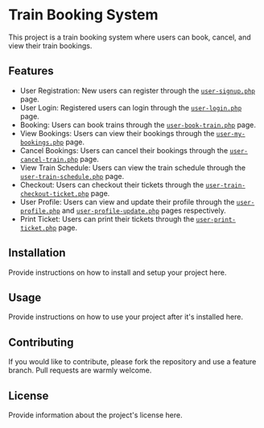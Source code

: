 # Train Booking System

This project is a train booking system where users can book, cancel, and view their train bookings.

## Features

- User Registration: New users can register through the [`user-signup.php`](user-signup.php) page.
- User Login: Registered users can login through the [`user-login.php`](user-login.php) page.
- Booking: Users can book trains through the [`user-book-train.php`](user-book-train.php) page.
- View Bookings: Users can view their bookings through the [`user-my-bookings.php`](user-my-bookings.php) page.
- Cancel Bookings: Users can cancel their bookings through the [`user-cancel-train.php`](user-cancel-train.php) page.
- View Train Schedule: Users can view the train schedule through the [`user-train-schedule.php`](user-train-schedule.php) page.
- Checkout: Users can checkout their tickets through the [`user-train-checkout-ticket.php`](user-train-checkout-ticket.php) page.
- User Profile: Users can view and update their profile through the [`user-profile.php`](user-profile.php) and [`user-profile-update.php`](user-profile-update.php) pages respectively.
- Print Ticket: Users can print their tickets through the [`user-print-ticket.php`](user-print-ticket.php) page.

## Installation

Provide instructions on how to install and setup your project here.

## Usage

Provide instructions on how to use your project after it's installed here.

## Contributing

If you would like to contribute, please fork the repository and use a feature branch. Pull requests are warmly welcome.

## License

Provide information about the project's license here.